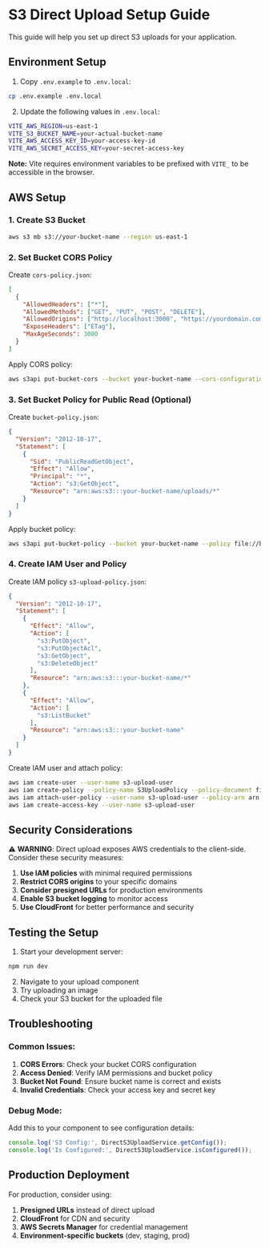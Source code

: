 # S3 Direct Upload Setup Guide

This guide will help you set up direct S3 uploads for your application.

## Environment Setup

1. Copy `.env.example` to `.env.local`:

```bash
cp .env.example .env.local
```

2. Update the following values in `.env.local`:

```bash
VITE_AWS_REGION=us-east-1
VITE_S3_BUCKET_NAME=your-actual-bucket-name
VITE_AWS_ACCESS_KEY_ID=your-access-key-id
VITE_AWS_SECRET_ACCESS_KEY=your-secret-access-key
```

**Note:** Vite requires environment variables to be prefixed with `VITE_` to be accessible in the browser.

## AWS Setup

### 1. Create S3 Bucket
```bash
aws s3 mb s3://your-bucket-name --region us-east-1
```

### 2. Set Bucket CORS Policy
Create `cors-policy.json`:
```json
[
  {
    "AllowedHeaders": ["*"],
    "AllowedMethods": ["GET", "PUT", "POST", "DELETE"],
    "AllowedOrigins": ["http://localhost:3000", "https://yourdomain.com"],
    "ExposeHeaders": ["ETag"],
    "MaxAgeSeconds": 3000
  }
]
```

Apply CORS policy:
```bash
aws s3api put-bucket-cors --bucket your-bucket-name --cors-configuration file://cors-policy.json
```

### 3. Set Bucket Policy for Public Read (Optional)
Create `bucket-policy.json`:
```json
{
  "Version": "2012-10-17",
  "Statement": [
    {
      "Sid": "PublicReadGetObject",
      "Effect": "Allow",
      "Principal": "*",
      "Action": "s3:GetObject",
      "Resource": "arn:aws:s3:::your-bucket-name/uploads/*"
    }
  ]
}
```

Apply bucket policy:
```bash
aws s3api put-bucket-policy --bucket your-bucket-name --policy file://bucket-policy.json
```

### 4. Create IAM User and Policy
Create IAM policy `s3-upload-policy.json`:
```json
{
  "Version": "2012-10-17",
  "Statement": [
    {
      "Effect": "Allow",
      "Action": [
        "s3:PutObject",
        "s3:PutObjectAcl",
        "s3:GetObject",
        "s3:DeleteObject"
      ],
      "Resource": "arn:aws:s3:::your-bucket-name/*"
    },
    {
      "Effect": "Allow",
      "Action": [
        "s3:ListBucket"
      ],
      "Resource": "arn:aws:s3:::your-bucket-name"
    }
  ]
}
```

Create IAM user and attach policy:
```bash
aws iam create-user --user-name s3-upload-user
aws iam create-policy --policy-name S3UploadPolicy --policy-document file://s3-upload-policy.json
aws iam attach-user-policy --user-name s3-upload-user --policy-arn arn:aws:iam::YOUR-ACCOUNT-ID:policy/S3UploadPolicy
aws iam create-access-key --user-name s3-upload-user
```

## Security Considerations

⚠️ **WARNING**: Direct upload exposes AWS credentials to the client-side. Consider these security measures:

1. **Use IAM policies** with minimal required permissions
2. **Restrict CORS origins** to your specific domains
3. **Consider presigned URLs** for production environments
4. **Enable S3 bucket logging** to monitor access
5. **Use CloudFront** for better performance and security

## Testing the Setup

1. Start your development server:
```bash
npm run dev
```

2. Navigate to your upload component
3. Try uploading an image
4. Check your S3 bucket for the uploaded file

## Troubleshooting

### Common Issues:

1. **CORS Errors**: Check your bucket CORS configuration
2. **Access Denied**: Verify IAM permissions and bucket policy
3. **Bucket Not Found**: Ensure bucket name is correct and exists
4. **Invalid Credentials**: Check your access key and secret key

### Debug Mode:

Add this to your component to see configuration details:
```javascript
console.log('S3 Config:', DirectS3UploadService.getConfig());
console.log('Is Configured:', DirectS3UploadService.isConfigured());
```

## Production Deployment

For production, consider using:
1. **Presigned URLs** instead of direct upload
2. **CloudFront** for CDN and security
3. **AWS Secrets Manager** for credential management
4. **Environment-specific buckets** (dev, staging, prod)
